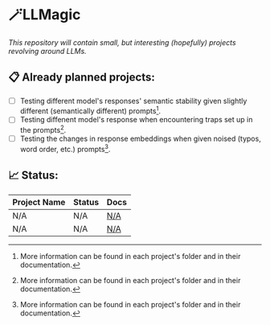 # 🪄LLMagic
_This repository will contain small, but interesting (hopefully) projects revolving around LLMs._

## 📋 Already planned projects:
- [ ] Testing different model's responses' semantic stability given slightly different (semantically different) prompts[^1].
- [ ] Testing diffenent model's response when encountering traps set up in the prompts[^1].
- [ ] Testing the changes in response embeddings when given noised (typos, word order, etc.) prompts[^1]. 
## 📈 Status:
| Project Name  | Status | Docs|
| ------------- | ------------- | ------------- |
| N/A  | N/A  |[N/A](N/A)  |
| N/A  | N/A  |[N/A](N/A) |

[^1]: More information can be found in each project's folder and in their documentation.
